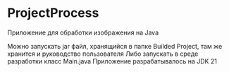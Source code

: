 # ProjectProcess
Приложение для обработки изображения на Java

Можно запускать jar файл, хранящийся в папке Builded Project, там же хранится и руководство пользователя
Либо запускать в среде разработки класс Main.java
Приложение разрабатывалось на JDK 21
